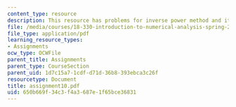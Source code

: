 ```yaml
---
content_type: resource
description: This resource has problems for inverse power method and iterations.
file: /media/courses/18-330-introduction-to-numerical-analysis-spring-2004/650b669f34c3f4a3687e1f65bce36831_assignment10.pdf
file_type: application/pdf
learning_resource_types:
- Assignments
ocw_type: OCWFile
parent_title: Assignments
parent_type: CourseSection
parent_uid: 1d7c15a7-1cdf-d71d-36b8-393ebca3c26f
resourcetype: Document
title: assignment10.pdf
uid: 650b669f-34c3-f4a3-687e-1f65bce36831
---
```

